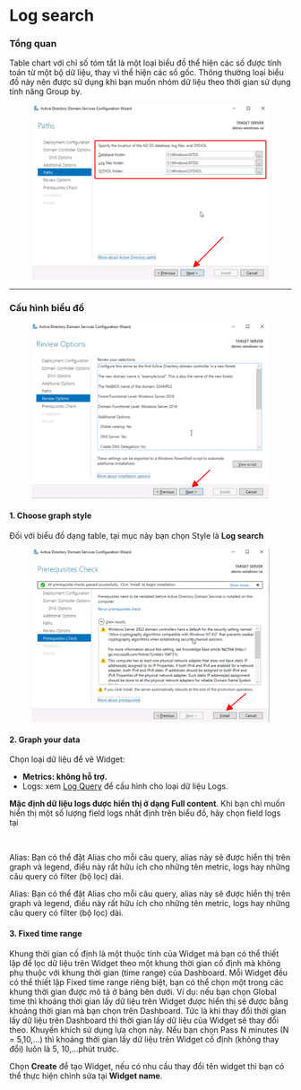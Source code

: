 # Log search

### Tổng quan

Table chart với chỉ số tóm tắt là một loại biểu đồ thể hiện các số được tính toán từ một bộ dữ liệu, thay vì thể hiện các số gốc. Thông thường loại biểu đồ này nên được sử dụng khi bạn muốn nhóm dữ liệu theo thời gian sử dụng tính năng Group by.

<figure><img src="../../../../.gitbook/assets/image (73).png" alt=""><figcaption></figcaption></figure>

***

### Cấu hình biểu đồ

<figure><img src="../../../../.gitbook/assets/image (74).png" alt=""><figcaption></figcaption></figure>

#### 1. Choose graph style&#x20;

Đối với biểu đồ dạng table, tại mục này bạn chọn Style là **Log search**

<figure><img src="../../../../.gitbook/assets/image (75).png" alt="" width="563"><figcaption></figcaption></figure>

#### 2. Graph your data

Chọn loại dữ liệu để vẽ Widget:

* **Metrics: không hỗ trợ.**
* Logs: xem [Log Query](../query/log-query.md) để cấu hình cho loại dữ liệu Logs.

**Mặc định dữ liệu logs được hiển thị ở dạng Full content**. Khi bạn chỉ muốn hiển thị một số lượng field logs nhất định trên biểu đồ, hãy chọn field logs tại&#x20;

<figure><img src="https://docs-admin.vngcloud.vn/download/attachments/59806976/image2023-8-1_13-27-58.png?version=1&#x26;modificationDate=1690871279000&#x26;api=v2" alt="" width="375"><figcaption></figcaption></figure>

Alias: Bạn có thể đặt Alias cho mỗi câu query, alias này sẽ được hiển thị trên graph và legend, điều này rất hữu ích cho những tên metric, logs hay những câu query có filter (bộ lọc) dài.&#x20;

Alias: Bạn có thể đặt Alias cho mỗi câu query, alias này sẽ được hiển thị trên graph và legend, điều này rất hữu ích cho những tên metric, logs hay những câu query có filter (bộ lọc) dài.&#x20;

#### 3. Fixed time range&#x20;

Khung thời gian cố định là một thuộc tính của Widget mà bạn có thể thiết lập để lọc dữ liệu trên Widget theo một khung thời gian cố định mà không phụ thuộc với khung thời gian (time range) của Dashboard. Mỗi Widget đều có thể thiết lập Fixed time range riêng biệt, bạn có thể chọn một trong các khung thời gian được mô tả ở bảng bên dưới. Ví dụ: nếu bạn chọn Global time thì khoảng thời gian lấy dữ liệu trên Widget được hiển thị sẽ được bằng khoảng thời gian mà bạn chọn trên Dashboard. Tức là khi thay đổi thời gian lấy dữ liệu trên Dashboard thì thời gian lấy dữ liệu của Widget sẽ thay đổi theo. Khuyến khích sử dụng lựa chọn này. Nếu bạn chọn Pass N minutes (N = 5,10,...) thì khoảng thời gian lấy dữ liệu trên Widget cố định (không thay đổi) luôn là 5, 10,...phút trước.&#x20;

Chọn **Create** để tạo Widget, nếu có nhu cầu thay đổi tên widget thì bạn có thể thực hiện chỉnh sửa tại **Widget name**.
